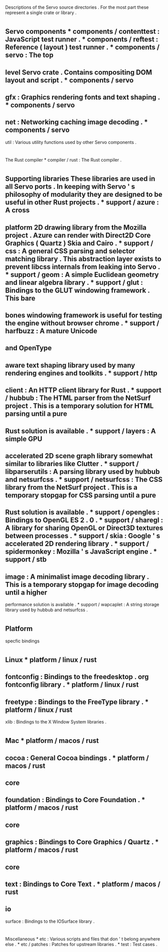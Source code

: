 Descriptions
of
the
Servo
source
directories
.
For
the
most
part
these
represent
a
single
crate
or
library
.
#
#
Servo
components
*
components
/
contenttest
:
JavaScript
test
runner
.
*
components
/
reftest
:
Reference
(
layout
)
test
runner
.
*
components
/
servo
:
The
top
-
level
Servo
crate
.
Contains
compositing
DOM
layout
and
script
.
*
components
/
servo
-
gfx
:
Graphics
rendering
fonts
and
text
shaping
.
*
components
/
servo
-
net
:
Networking
caching
image
decoding
.
*
components
/
servo
-
util
:
Various
utility
functions
used
by
other
Servo
components
.
#
#
The
Rust
compiler
*
compiler
/
rust
:
The
Rust
compiler
.
#
#
Supporting
libraries
These
libraries
are
used
in
all
Servo
ports
.
In
keeping
with
Servo
'
s
philosophy
of
modularity
they
are
designed
to
be
useful
in
other
Rust
projects
.
*
support
/
azure
:
A
cross
-
platform
2D
drawing
library
from
the
Mozilla
project
.
Azure
can
render
with
Direct2D
Core
Graphics
(
Quartz
)
Skia
and
Cairo
.
*
support
/
css
:
A
general
CSS
parsing
and
selector
matching
library
.
This
abstraction
layer
exists
to
prevent
libcss
internals
from
leaking
into
Servo
.
*
support
/
geom
:
A
simple
Euclidean
geometry
and
linear
algebra
library
.
*
support
/
glut
:
Bindings
to
the
GLUT
windowing
framework
.
This
bare
-
bones
windowing
framework
is
useful
for
testing
the
engine
without
browser
chrome
.
*
support
/
harfbuzz
:
A
mature
Unicode
-
and
OpenType
-
aware
text
shaping
library
used
by
many
rendering
engines
and
toolkits
.
*
support
/
http
-
client
:
An
HTTP
client
library
for
Rust
.
*
support
/
hubbub
:
The
HTML
parser
from
the
NetSurf
project
.
This
is
a
temporary
solution
for
HTML
parsing
until
a
pure
-
Rust
solution
is
available
.
*
support
/
layers
:
A
simple
GPU
-
accelerated
2D
scene
graph
library
somewhat
similar
to
libraries
like
Clutter
.
*
support
/
libparserutils
:
A
parsing
library
used
by
hubbub
and
netsurfcss
.
*
support
/
netsurfcss
:
The
CSS
library
from
the
NetSurf
project
.
This
is
a
temporary
stopgap
for
CSS
parsing
until
a
pure
-
Rust
solution
is
available
.
*
support
/
opengles
:
Bindings
to
OpenGL
ES
2
.
0
.
*
support
/
sharegl
:
A
library
for
sharing
OpenGL
or
Direct3D
textures
between
processes
.
*
support
/
skia
:
Google
'
s
accelerated
2D
rendering
library
.
*
support
/
spidermonkey
:
Mozilla
'
s
JavaScript
engine
.
*
support
/
stb
-
image
:
A
minimalist
image
decoding
library
.
This
is
a
temporary
stopgap
for
image
decoding
until
a
higher
-
performance
solution
is
available
.
*
support
/
wapcaplet
:
A
string
storage
library
used
by
hubbub
and
netsurfcss
.
#
#
Platform
-
specfic
bindings
#
#
#
Linux
*
platform
/
linux
/
rust
-
fontconfig
:
Bindings
to
the
freedesktop
.
org
fontconfig
library
.
*
platform
/
linux
/
rust
-
freetype
:
Bindings
to
the
FreeType
library
.
*
platform
/
linux
/
rust
-
xlib
:
Bindings
to
the
X
Window
System
libraries
.
#
#
#
Mac
*
platform
/
macos
/
rust
-
cocoa
:
General
Cocoa
bindings
.
*
platform
/
macos
/
rust
-
core
-
foundation
:
Bindings
to
Core
Foundation
.
*
platform
/
macos
/
rust
-
core
-
graphics
:
Bindings
to
Core
Graphics
/
Quartz
.
*
platform
/
macos
/
rust
-
core
-
text
:
Bindings
to
Core
Text
.
*
platform
/
macos
/
rust
-
io
-
surface
:
Bindings
to
the
IOSurface
library
.
#
#
Miscellaneous
*
etc
:
Various
scripts
and
files
that
don
'
t
belong
anywhere
else
.
*
etc
/
patches
:
Patches
for
upstream
libraries
.
*
test
:
Test
cases
.
